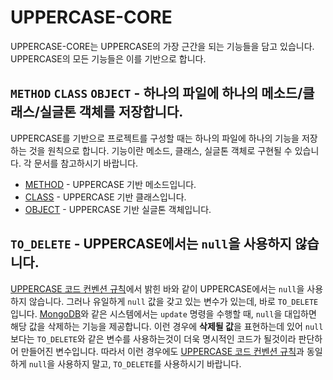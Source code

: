 # UPPERCASE-CORE
UPPERCASE-CORE는 UPPERCASE의 가장 근간을 되는 기능들을 담고 있습니다. UPPERCASE의 모든 기능들은 이를 기반으로 합니다.

## `METHOD` `CLASS` `OBJECT` - 하나의 파일에 하나의 메소드/클래스/실글톤 객체를 저장합니다.
UPPERCASE를 기반으로 프로젝트를 구성할 때는 하나의 파일에 하나의 기능을 저장하는 것을 원칙으로 합니다. 기능이란 메소드, 클래스, 실글톤 객체로 구현될 수 있습니다. 각 문서를 참고하시기 바랍니다.

* [METHOD](CORE/METHOD.md) - UPPERCASE 기반 메소드입니다.
* [CLASS](CORE/OOP/CLASS.md) - UPPERCASE 기반 클래스입니다.
* [OBJECT](CORE/OOP/OBJECT.md) - UPPERCASE 기반 실글톤 객체입니다.

## `TO_DELETE` - UPPERCASE에서는 `null`을 사용하지 않습니다.
[UPPERCASE 코드 컨벤션 규칙](CONVENTION.md)에서 밝힌 바와 같이 UPPERCASE에서는 `null`을 사용하지 않습니다. 그러나 유일하게 `null` 값을 갖고 있는 변수가 있는데, 바로 `TO_DELETE`입니다.
[MongoDB](http://www.mongodb.org)와 같은 시스템에서는 `update` 명령을 수행할 때, `null`을 대입하면 해당 값을 삭제하는 기능을 제공합니다. 이런 경우에 **삭제될 값**을 표현하는데 있어 `null` 보다는 `TO_DELETE`와 같은 변수를 사용하는것이 더욱 명시적인 코드가 될것이라 판단하어 만들어진 변수입니다.
따라서 이런 경우에도 [UPPERCASE 코드 컨벤션 규칙](CONVENTION.md)과 동일하게 `null`을 사용하지 말고, `TO_DELETE`를 사용하시기 바랍니다.